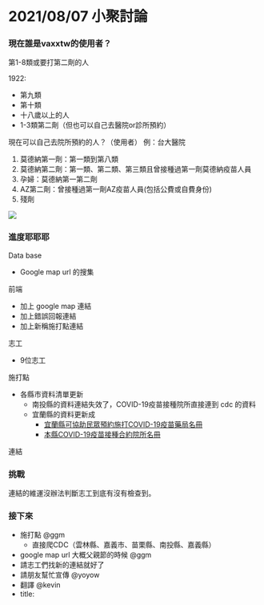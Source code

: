 # 2021/08/07 小聚討論

### 現在誰是vaxxtw的使用者？

第1-8類或要打第二劑的人

1922: 
- 第九類
- 第十類
- 十八歲以上的人
- 1-3類第二劑（但也可以自己去醫院or診所預約）


現在可以自己去院所預約的人？（使用者）
例：台大醫院
1. 莫德納第一劑：第一類到第八類
2. 莫德納第二劑：第一類、第二類、第三類且曾接種過第一劑莫德納疫苗人員
3. 孕婦：莫德納第一第二劑
4. AZ第二劑：曾接種過第一劑AZ疫苗人員(包括公費或自費身份)
5. 殘劑

![](https://s3-ap-northeast-1.amazonaws.com/g0v-hackmd-images/uploads/upload_6507eb9c85d812277c662c39c1cacb53.png)


### 進度耶耶耶

Data base
* Google map url 的搜集

前端
- 加上 google map 連結
- 加上錯誤回報連結
- 加上新稱施打點連結

志工
- 9位志工


施打點
- 各縣市資料清單更新
    - 南投縣的資料連結失效了，COVID-19疫苗接種院所直接連到 cdc 的資料
    - 宜蘭縣的資料更新成
        - [宜蘭縣可協助民眾預約施打COVID-19疫苗藥局名冊](https://www.ilshb.gov.tw/index.php?catid=14&fieldid=24&cid=142&id=1880&action=view)
        - [本縣COVID-19疫苗接種合約院所名冊	](https://www.ilshb.gov.tw/index.php?catid=14&fieldid=24&cid=142&id=1855&action=view)


連結


### 挑戰
連結的維運沒辦法判斷志工到底有沒有檢查到。

### 接下來

* 施打點 @ggm
    * 直接爬CDC（雲林縣、嘉義市、苗栗縣、南投縣、嘉義縣）
* google map url 大概父親節的時候 @ggm
* 請志工們找新的連結就好了
* 請朋友幫忙宣傳 @yoyow
* 翻譯 @kevin
* title: 